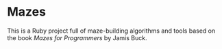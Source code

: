 # Mazes

This is a Ruby project full of maze-building algorithms and tools based on the book *Mazes for Programmers* by Jamis Buck.